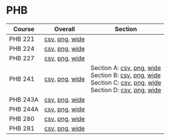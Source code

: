 # PHB

| Course | Overall | Section |
| ------ | ------- | ------- |
| PHB 221 | [csv](https://github.com/UCSD-Historical-Enrollment-Data/2025Fall/blob/main/overall/PHB%20221.csv), [png](https://raw.githubusercontent.com/UCSD-Historical-Enrollment-Data/2025Fall/main/plot_overall/PHB%20221.png), [wide](https://raw.githubusercontent.com/UCSD-Historical-Enrollment-Data/2025Fall/main/plot_overall_wide/PHB%20221.png) |  |
| PHB 224 | [csv](https://github.com/UCSD-Historical-Enrollment-Data/2025Fall/blob/main/overall/PHB%20224.csv), [png](https://raw.githubusercontent.com/UCSD-Historical-Enrollment-Data/2025Fall/main/plot_overall/PHB%20224.png), [wide](https://raw.githubusercontent.com/UCSD-Historical-Enrollment-Data/2025Fall/main/plot_overall_wide/PHB%20224.png) |  |
| PHB 227 | [csv](https://github.com/UCSD-Historical-Enrollment-Data/2025Fall/blob/main/overall/PHB%20227.csv), [png](https://raw.githubusercontent.com/UCSD-Historical-Enrollment-Data/2025Fall/main/plot_overall/PHB%20227.png), [wide](https://raw.githubusercontent.com/UCSD-Historical-Enrollment-Data/2025Fall/main/plot_overall_wide/PHB%20227.png) |  |
| PHB 241 | [csv](https://github.com/UCSD-Historical-Enrollment-Data/2025Fall/blob/main/overall/PHB%20241.csv), [png](https://raw.githubusercontent.com/UCSD-Historical-Enrollment-Data/2025Fall/main/plot_overall/PHB%20241.png), [wide](https://raw.githubusercontent.com/UCSD-Historical-Enrollment-Data/2025Fall/main/plot_overall_wide/PHB%20241.png) | Section A: [csv](https://github.com/UCSD-Historical-Enrollment-Data/2025Fall/blob/main/section/PHB%20241_A.csv), [png](https://raw.githubusercontent.com/UCSD-Historical-Enrollment-Data/2025Fall/main/plot_section/PHB%20241_A.png), [wide](https://raw.githubusercontent.com/UCSD-Historical-Enrollment-Data/2025Fall/main/plot_section_wide/PHB%20241_A.png)<br>Section B: [csv](https://github.com/UCSD-Historical-Enrollment-Data/2025Fall/blob/main/section/PHB%20241_B.csv), [png](https://raw.githubusercontent.com/UCSD-Historical-Enrollment-Data/2025Fall/main/plot_section/PHB%20241_B.png), [wide](https://raw.githubusercontent.com/UCSD-Historical-Enrollment-Data/2025Fall/main/plot_section_wide/PHB%20241_B.png)<br>Section C: [csv](https://github.com/UCSD-Historical-Enrollment-Data/2025Fall/blob/main/section/PHB%20241_C.csv), [png](https://raw.githubusercontent.com/UCSD-Historical-Enrollment-Data/2025Fall/main/plot_section/PHB%20241_C.png), [wide](https://raw.githubusercontent.com/UCSD-Historical-Enrollment-Data/2025Fall/main/plot_section_wide/PHB%20241_C.png)<br>Section D: [csv](https://github.com/UCSD-Historical-Enrollment-Data/2025Fall/blob/main/section/PHB%20241_D.csv), [png](https://raw.githubusercontent.com/UCSD-Historical-Enrollment-Data/2025Fall/main/plot_section/PHB%20241_D.png), [wide](https://raw.githubusercontent.com/UCSD-Historical-Enrollment-Data/2025Fall/main/plot_section_wide/PHB%20241_D.png) |
| PHB 243A | [csv](https://github.com/UCSD-Historical-Enrollment-Data/2025Fall/blob/main/overall/PHB%20243A.csv), [png](https://raw.githubusercontent.com/UCSD-Historical-Enrollment-Data/2025Fall/main/plot_overall/PHB%20243A.png), [wide](https://raw.githubusercontent.com/UCSD-Historical-Enrollment-Data/2025Fall/main/plot_overall_wide/PHB%20243A.png) |  |
| PHB 244A | [csv](https://github.com/UCSD-Historical-Enrollment-Data/2025Fall/blob/main/overall/PHB%20244A.csv), [png](https://raw.githubusercontent.com/UCSD-Historical-Enrollment-Data/2025Fall/main/plot_overall/PHB%20244A.png), [wide](https://raw.githubusercontent.com/UCSD-Historical-Enrollment-Data/2025Fall/main/plot_overall_wide/PHB%20244A.png) |  |
| PHB 280 | [csv](https://github.com/UCSD-Historical-Enrollment-Data/2025Fall/blob/main/overall/PHB%20280.csv), [png](https://raw.githubusercontent.com/UCSD-Historical-Enrollment-Data/2025Fall/main/plot_overall/PHB%20280.png), [wide](https://raw.githubusercontent.com/UCSD-Historical-Enrollment-Data/2025Fall/main/plot_overall_wide/PHB%20280.png) |  |
| PHB 281 | [csv](https://github.com/UCSD-Historical-Enrollment-Data/2025Fall/blob/main/overall/PHB%20281.csv), [png](https://raw.githubusercontent.com/UCSD-Historical-Enrollment-Data/2025Fall/main/plot_overall/PHB%20281.png), [wide](https://raw.githubusercontent.com/UCSD-Historical-Enrollment-Data/2025Fall/main/plot_overall_wide/PHB%20281.png) |  |
